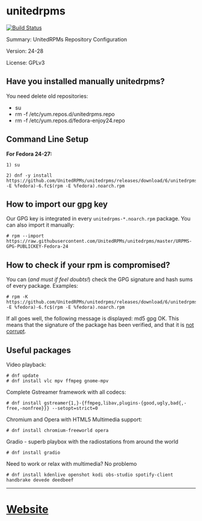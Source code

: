 #           unitedrpms

[![Build Status](https://travis-ci.org/UnitedRPMs/unitedrpms.svg?branch=master)](https://travis-ci.org/UnitedRPMs/unitedrpms)
 
Summary:        UnitedRPMs Repository Configuration
 
Version:        24-28
 
License:        GPLv3



## Have you installed manually unitedrpms?

You need delete old repositories:

* su
* rm -f /etc/yum.repos.d/unitedrpms.repo
* rm -f /etc/yum.repos.d/fedora-enjoy24.repo


## Command Line Setup

**For Fedora 24-27:**

```
1) su

2) dnf -y install https://github.com/UnitedRPMs/unitedrpms/releases/download/6/unitedrpms-$(rpm -E %fedora)-6.fc$(rpm -E %fedora).noarch.rpm
```

## How to import our gpg key

Our GPG key is integrated in every `unitedrpms-*.noarch.rpm` package. You can also import it manually:

```
# rpm --import https://raw.githubusercontent.com/UnitedRPMs/unitedrpms/master/URPMS-GPG-PUBLICKEY-Fedora-24
```

## How to check if your rpm is compromised?

You can (*and must if feel doubts!*) check the GPG signature and hash sums of every package. Examples:

```
# rpm -K https://github.com/UnitedRPMs/unitedrpms/releases/download/6/unitedrpms-$(rpm -E %fedora)-6.fc$(rpm -E %fedora).noarch.rpm
```

 If all goes well, the following message is displayed: md5 gpg OK. This means that the signature of the package has been verified, and that it is [not corrupt](https://www.centos.org/docs/5/html/Deployment_Guide-en-US/s1-check-rpm-sig.html). 

## Useful packages

Video playback:
```
# dnf update
# dnf install vlc mpv ffmpeg gnome-mpv
```

Complete Gstreamer framework with all codecs:

```
# dnf install gstreamer{1,}-{ffmpeg,libav,plugins-{good,ugly,bad{,-free,-nonfree}}} --setopt=strict=0
```

Chromium and Opera with HTML5 Multimedia support:

```
# dnf install chromium-freeworld opera 
```

Gradio - superb playbox with the radiostations from around the world
```
# dnf install gradio
```

Need to work or relax with multimedia? No problemo

```
# dnf install kdenlive openshot kodi obs-studio spotify-client handbrake devede deedbeef
```
-----

# [Website](https://unitedrpms.github.io/)




 
